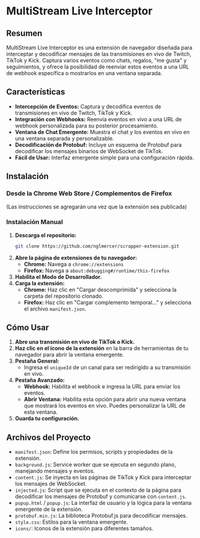 # MultiStream Live Interceptor

## Resumen

MultiStream Live Interceptor es una extensión de navegador diseñada para interceptar y decodificar mensajes de las transmisiones en vivo de Twitch, TikTok y Kick. Captura varios eventos como chats, regalos, "me gusta" y seguimientos, y ofrece la posibilidad de reenviar estos eventos a una URL de webhook específica o mostrarlos en una ventana separada.

## Características

-   **Intercepción de Eventos:** Captura y decodifica eventos de transmisiones en vivo de Twitch, TikTok y Kick.
-   **Integración con Webhooks:** Reenvía eventos en vivo a una URL de webhook personalizada para su posterior procesamiento.
-   **Ventana de Chat Emergente:** Muestra el chat y los eventos en vivo en una ventana separada y personalizable.
-   **Decodificación de Protobuf:** Incluye un esquema de Protobuf para decodificar los mensajes binarios de WebSocket de TikTok.
-   **Fácil de Usar:** Interfaz emergente simple para una configuración rápida.

## Instalación

### Desde la Chrome Web Store / Complementos de Firefox

(Las instrucciones se agregarán una vez que la extensión sea publicada)

### Instalación Manual

1.  **Descarga el repositorio:**
    ```bash
    git clone https://github.com/nglmercer/scrapper-extension.git
    ```
2.  **Abre la página de extensiones de tu navegador:**
    -   **Chrome:** Navega a `chrome://extensions`
    -   **Firefox:** Navega a `about:debugging#/runtime/this-firefox`
3.  **Habilita el Modo de Desarrollador.**
4.  **Carga la extensión:**
    -   **Chrome:** Haz clic en "Cargar descomprimida" y selecciona la carpeta del repositorio clonado.
    -   **Firefox:** Haz clic en "Cargar complemento temporal..." y selecciona el archivo `manifest.json`.

## Cómo Usar

1.  **Abre una transmisión en vivo de TikTok o Kick.**
2.  **Haz clic en el ícono de la extensión** en la barra de herramientas de tu navegador para abrir la ventana emergente.
3.  **Pestaña General:**
    -   Ingresa el `uniqueId` de un canal para ser redirigido a su transmisión en vivo.
4.  **Pestaña Avanzado:**
    -   **Webhook:** Habilita el webhook e ingresa la URL para enviar los eventos.
    -   **Abrir Ventana:** Habilita esta opción para abrir una nueva ventana que mostrará los eventos en vivo. Puedes personalizar la URL de esta ventana.
5.  **Guarda tu configuración.**

## Archivos del Proyecto

-   `manifest.json`: Define los permisos, scripts y propiedades de la extensión.
-   `background.js`: Service worker que se ejecuta en segundo plano, manejando mensajes y eventos.
-   `content.js`: Se inyecta en las páginas de TikTok y Kick para interceptar los mensajes de WebSocket.
-   `injected.js`: Script que se ejecuta en el contexto de la página para decodificar los mensajes de Protobuf y comunicarse con `content.js`.
-   `popup.html` / `popup.js`: La interfaz de usuario y la lógica para la ventana emergente de la extensión.
-   `protobuf.min.js`: La biblioteca Protobuf.js para decodificar mensajes.
-   `style.css`: Estilos para la ventana emergente.
-   `icons/`: Iconos de la extensión para diferentes tamaños.
